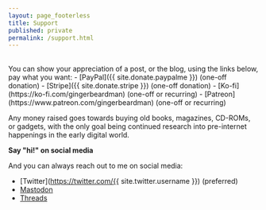 ```yaml
---
layout: page_footerless
title: Support
published: private
permalink: /support.html
---
```


<br>
You can show your appreciation of a post, or the blog, using the links below, pay what you want:
- [PayPal]({{ site.donate.paypalme }}) (one-off donation)
- [Stripe]({{ site.donate.stripe }}) (one-off donation)
- [Ko-fi](https://ko-fi.com/gingerbeardman) (one-off or recurring)
- [Patreon](https://www.patreon.com/gingerbeardman) (one-off or recurring)

Any money raised goes towards buying old books, magazines, CD-ROMs, or gadgets, with the only goal being continued research into pre-internet happenings in the early digital world.

**Say "hi!" on social media**

And you can always reach out to me on social media:

- [Twitter](https://twitter.com/{{ site.twitter.username }}) (preferred)
- [Mastodon](https://mastodon.gamedev.place/@gingerbeardman)
- [Threads](https://www.threads.net/@mattsephton)
